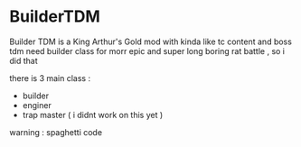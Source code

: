 # BuilderTDM

Builder TDM is a King Arthur's Gold mod with kinda like tc content and boss
tdm need builder class for morr epic and super long boring rat battle , so i did that

there is 3 main class :
- builder
- enginer
- trap master ( i didnt work on this yet )

warning : spaghetti code
